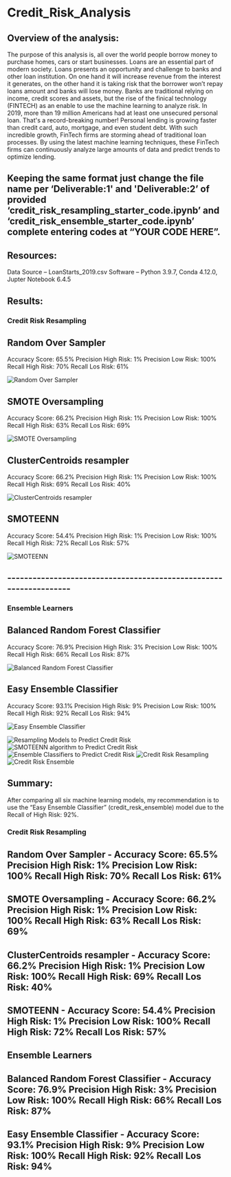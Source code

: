 # Credit_Risk_Analysis

## Overview of the analysis: 
The purpose of this analysis is, all over the world people borrow money to purchase homes, cars or start businesses. Loans are an essential part of modern society. Loans presents an opportunity and challenge to banks and other loan institution.  On one hand it will increase revenue from the interest it generates, on the other hand it is taking risk that the borrower won’t repay loans amount and banks will lose money.   Banks are traditional relying on income, credit scores and assets, but the rise of the finical technology (FINTECH) as an enable to use the machine learning to analyze risk.
In 2019, more than 19 million Americans had at least one unsecured personal loan. That's a record-breaking number! Personal lending is growing faster than credit card, auto, mortgage, and even student debt. With such incredible growth, FinTech firms are storming ahead of traditional loan processes. By using the latest machine learning techniques, these FinTech firms can continuously analyze large amounts of data and predict trends to optimize lending.


## Keeping the same format just change the file name per ‘Deliverable:1' and 'Deliverable:2’ of provided ‘credit_risk_resampling_starter_code.ipynb’ and ‘credit_risk_ensemble_starter_code.ipynb’ complete entering codes at “YOUR CODE HERE”.


## Resources: 
Data Source – LoanStarts_2019.csv
Software – Python 3.9.7, Conda 4.12.0, Jupter Notebook 6.4.5



## Results:

### Credit Risk Resampling

## Random Over Sampler
Accuracy Score: 65.5%
Precision High Risk: 1%
Precision Low Risk: 100%
Recall High Risk: 70%
Recall Los Risk: 61%

![Random Over Sampler]( RandomOversampler.png)


## SMOTE Oversampling
Accuracy Score: 66.2%
Precision High Risk: 1%
Precision Low Risk: 100%
Recall High Risk: 63%
Recall Los Risk: 69%

![SMOTE Oversampling](SMOTE_Oversampling.png)

## ClusterCentroids resampler
Accuracy Score: 66.2%
Precision High Risk: 1%
Precision Low Risk: 100%
Recall High Risk: 69%
Recall Los Risk: 40%

![ClusterCentroids resampler](ClusterCentroids_resampler.png)
## SMOTEENN
Accuracy Score: 54.4%
Precision High Risk: 1%
Precision Low Risk: 100%
Recall High Risk: 72%
Recall Los Risk: 57%

![SMOTEENN](SMOTEENN.png)

## ------------------------------------------------------------------
### Ensemble Learners

## Balanced Random Forest Classifier
Accuracy Score: 76.9%
Precision High Risk: 3%
Precision Low Risk: 100%
Recall High Risk: 66%
Recall Los Risk: 87%

![ Balanced Random Forest Classifier]( Balanced_Random_Forest_Classifier.png)


## Easy Ensemble Classifier
Accuracy Score: 93.1%
Precision High Risk: 9%
Precision Low Risk: 100%
Recall High Risk: 92%
Recall Los Risk: 94%

![ Easy Ensemble Classifier](Easy_Ensemble_Classifier.png)

![ Resampling Models to Predict Credit Risk](Deliverable1_Resampling_Models_Predict_Credit_Risk.png)
![ SMOTEENN algorithm to Predict Credit Risk](Deliverable_2_SMOTEENN_algorithm_Predict_Credit_Risk.png)
![ Ensemble Classifiers to Predict Credit Risk](Deliverable_3_Ensemble_Classifiers_Predict_Credit_Risk.png)
![Credit Risk Resampling](credit_risk_resampling.png)
![Credit Risk Ensemble](credit_risk_ensemble.png)

## Summary:
After comparing all six machine learning models, my recommendation is to use the “Easy Ensemble Classifier” (credit_resk_ensemble) model due to the Recall of High Risk: 92%.

### Credit Risk Resampling
## Random Over Sampler - Accuracy Score: 65.5% Precision High Risk: 1% Precision Low Risk: 100% Recall High Risk: 70% Recall Los Risk: 61%
## SMOTE Oversampling - Accuracy Score: 66.2% Precision High Risk: 1% Precision Low Risk: 100% Recall High Risk: 63% Recall Los Risk: 69%
## ClusterCentroids resampler - Accuracy Score: 66.2% Precision High Risk: 1% Precision Low Risk: 100% Recall High Risk: 69% Recall Los Risk: 40%
## SMOTEENN - Accuracy Score: 54.4% Precision High Risk: 1% Precision Low Risk: 100% Recall High Risk: 72% Recall Los Risk: 57%


## Ensemble Learners
## Balanced Random Forest Classifier - Accuracy Score: 76.9% Precision High Risk: 3% Precision Low Risk: 100% Recall High Risk: 66% Recall Los Risk: 87%
## Easy Ensemble Classifier - Accuracy Score: 93.1% Precision High Risk: 9% Precision Low Risk: 100% Recall High Risk: 92% Recall Los Risk: 94%



